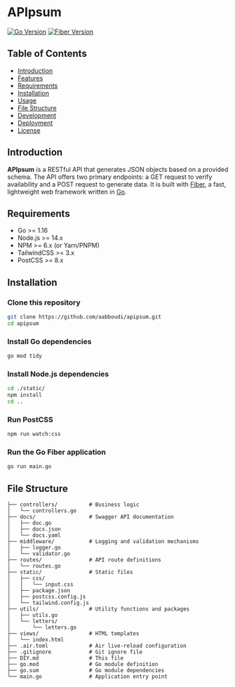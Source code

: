 # APIpsum

[![Go Version](https://img.shields.io/github/go-mod/go-version/gofiber/fiber)](https://golang.org/doc/go1.23) [![Fiber Version](https://img.shields.io/badge/fiber-v2.32.0-blue)](https://gofiber.io)

## Table of Contents

- [Introduction](#introduction)
- [Features](#features)
- [Requirements](#requirements)
- [Installation](#installation)
- [Usage](#usage)
- [File Structure](#file-structure)
- [Development](#development)
- [Deployment](#deployment)
- [License](#license)

## Introduction

**APIpsum** is a RESTful API that generates JSON objects based on a provided schema. The API offers two primary endpoints: a GET request to verify availability and a POST request to generate data. It is built with [Fiber](https://gofiber.io/), a fast, lightweight web framework written in [Go](https://go.dev/).

## Requirements

- Go >= 1.16
- Node.js >= 14.x
- NPM >= 6.x (or Yarn/PNPM)
- TailwindCSS >= 3.x
- PostCSS >= 8.x

## Installation

### Clone this repository

```bash
git clone https://github.com/aabboudi/apipsum.git
cd apipsum
```

### Install Go dependencies

```bash
go mod tidy
```

### Install Node.js dependencies

```bash
cd ./static/
npm install
cd ..
```

### Run PostCSS

```bash
npm run watch:css
```

### Run the Go Fiber application

```bash
go run main.go
```

## File Structure

```
├── controllers/          # Business logic
│   └── controllers.go
├── docs/                 # Swagger API documentation
│   ├── doc.go
│   ├── docs.json
│   └── docs.yaml
├── middleware/           # Logging and validation mechanisms
│   ├── logger.go
│   └── validator.go
├── routes/               # API route definitions
│   └── routes.go
├── static/               # Static files
│   ├── css/
│   │   └── input.css
│   ├── package.json
│   ├── postcss.config.js
│   └── tailwind.config.js
├── utils/                # Utility functions and packages
│   ├── utils.go
│   └── letters/
│       └── letters.go
├── views/                # HTML templates
│   └── index.html
├── .air.toml             # Air live-reload configuration
├── .gitignore            # Git ignore file
├── DIY.md                # This file
├── go.mod                # Go module definition
├── go.sum                # Go module dependencies
└── main.go               # Application entry point
```
